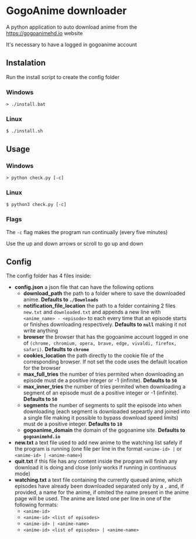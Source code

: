 # GogoAnime downloader

A python application to auto download anime from the https://gogoanimehd.io website

It's necessary to have a logged in gogoanime account

## Instalation

Run the install script to create the config folder

### Windows

```
> ./install.bat
```

### Linux

```
$ ./install.sh
```

## Usage

### Windows

```
> python check.py [-c]
```

### Linux

```
$ python3 check.py [-c]
```

### Flags

The `-c` flag makes the program run continually (every five minutes)

Use the up and down arrows or scroll to go up and down

## Config

The config folder has 4 files inside:

- **config.json** a json file that can have the following options
  - **download_path** the path to a folder where to save the downloaded anime. **Defaults to `./Downloads`**
  - **notification_file_location** the path to a folder containing 2 files `new.txt` and `downloaded.txt` and appends a new line with `<anime_name> - <episode>` to each every time that an episode starts or finishes downloading respectively. **Defaults to `null`** making it not write anything
  - **browser** the browser that has the gogoanime account logged in one of `(chrome, chromium, opera, brave, edge, vivaldi, firefox, safari)`. **Defaults to `chrome`**
  - **cookies_location** the path directly to the cookie file of the corresponding browser. If not set the code uses the default location for the browser
  - **max_full_tries** the number of tries permited when downloading an episode must de a positive integer or -1 (infinite). **Defaults to `50`**
  - **max_inner_tries** the number of tries permited when downloading a segment of an episode must de a positive integer or -1 (infinite). **Defaults to `50`**
  - **segments** the number of segments to split the episode into when downloading (each segment is downloaded sepeartly and joined into a single file making it possible to bypass download speed limits) must de a positive integer. **Defaults to `10`**
  - **gogoanime_domain** the domain of the gogoanime site. **Defaults to `gogoanimehd.io`**
- **new.txt** a text file used to add new anime to the watching list safely if the program is running (one file per line in the format `<anime-id> |` or `<anime-id> | <anime-name>`)
- **quit.txt** if this file has any content inside the program will finish any download it is doing and close (only works if running in continuous mode)
- **watching.txt** a text file containing the currently queued anime, which episodes have already been downloaded separated only by a `,` and, if provided, a name for the anime, if omited the name present in the anime page will be used. The anime are listed one per line in one of the following formats:
  - `<anime-id>`
  - `<anime-id> <list of episodes>`
  - `<anime-id> | <anime-name>`
  - `<anime-id> <list of episodes> | <anime-name>`
